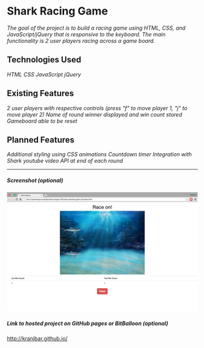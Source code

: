 # Shark Racing Game

*The goal of the project is to build a racing game using HTML, CSS, and JavaScript/jQuery that is responsive to the keyboard. The main functionality is 2 user players racing across a game board.*

## Technologies Used

*HTML*
*CSS*
*JavaScript*
*jQuery*

## Existing Features

*2 user players with respective controls (press "f" to move player 1, "j" to move player 2)*
*Name of round winner displayed and win count stored*
*Gameboard able to be reset*

## Planned Features

*Additional styling using CSS animations*
*Countdown timer*
*Integration with Shark youtube video API at end of each round*

---

##### Screenshot (optional)

![alt text](Screenshot.png "Shark Racing Screenshot")

##### Link to hosted project on GitHub pages or BitBalloon (optional)

http://kranjbar.github.io/
